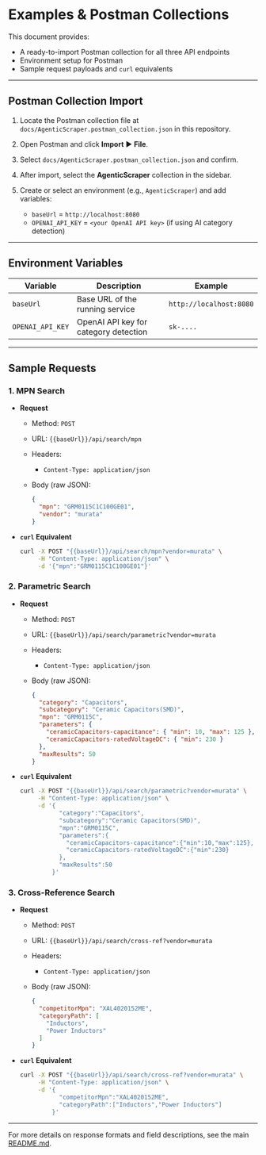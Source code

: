# Examples & Postman Collections

This document provides:

* A ready-to-import Postman collection for all three API endpoints
* Environment setup for Postman
* Sample request payloads and `curl` equivalents

---

## Postman Collection Import

1. Locate the Postman collection file at `docs/AgenticScraper.postman_collection.json` in this repository.
2. Open Postman and click **Import** ▶️ **File**.
3. Select `docs/AgenticScraper.postman_collection.json` and confirm.
4. After import, select the **AgenticScraper** collection in the sidebar.
5. Create or select an environment (e.g., `AgenticScraper`) and add variables:

    * `baseUrl` = `http://localhost:8080`
    * `OPENAI_API_KEY` = `<your OpenAI API key>` (if using AI category detection)

---

## Environment Variables

| Variable         | Description                           | Example                 |
| ---------------- | ------------------------------------- | ----------------------- |
| `baseUrl`        | Base URL of the running service       | `http://localhost:8080` |
| `OPENAI_API_KEY` | OpenAI API key for category detection | `sk-....`               |

---

## Sample Requests

### 1. MPN Search

* **Request**

    * Method: `POST`
    * URL: `{{baseUrl}}/api/search/mpn`
    * Headers:

        * `Content-Type: application/json`
    * Body (raw JSON):

      ```json
      {
        "mpn": "GRM0115C1C100GE01",
        "vendor": "murata"
      }
      ```

* **`curl` Equivalent**

  ```bash
  curl -X POST "{{baseUrl}}/api/search/mpn?vendor=murata" \
       -H "Content-Type: application/json" \
       -d '{"mpn":"GRM0115C1C100GE01"}'
  ```

### 2. Parametric Search

* **Request**

    * Method: `POST`
    * URL: `{{baseUrl}}/api/search/parametric?vendor=murata`
    * Headers:

        * `Content-Type: application/json`
    * Body (raw JSON):

      ```json
      {
        "category": "Capacitors",
        "subcategory": "Ceramic Capacitors(SMD)",
        "mpn": "GRM0115C",
        "parameters": {
          "ceramicCapacitors-capacitance": { "min": 10, "max": 125 },
          "ceramicCapacitors-ratedVoltageDC": { "min": 230 }
        },
        "maxResults": 50
      }
      ```

* **`curl` Equivalent**

  ```bash
  curl -X POST "{{baseUrl}}/api/search/parametric?vendor=murata" \
       -H "Content-Type: application/json" \
       -d '{
             "category":"Capacitors",
             "subcategory":"Ceramic Capacitors(SMD)",
             "mpn":"GRM0115C",
             "parameters":{
               "ceramicCapacitors-capacitance":{"min":10,"max":125},
               "ceramicCapacitors-ratedVoltageDC":{"min":230}
             },
             "maxResults":50
           }'
  ```

### 3. Cross-Reference Search

* **Request**

    * Method: `POST`
    * URL: `{{baseUrl}}/api/search/cross-ref?vendor=murata`
    * Headers:

        * `Content-Type: application/json`
    * Body (raw JSON):

      ```json
      {
        "competitorMpn": "XAL4020152ME",
        "categoryPath": [
          "Inductors",
          "Power Inductors"
        ]
      }
      ```

* **`curl` Equivalent**

  ```bash
  curl -X POST "{{baseUrl}}/api/search/cross-ref?vendor=murata" \
       -H "Content-Type: application/json" \
       -d '{
             "competitorMpn":"XAL4020152ME",
             "categoryPath":["Inductors","Power Inductors"]
           }'
  ```

---

For more details on response formats and field descriptions, see the main [README.md](../README.md).
